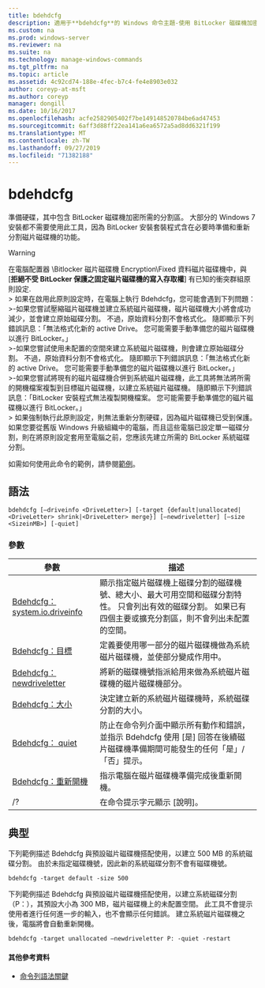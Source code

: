 ```yaml
---
title: bdehdcfg
description: 適用于**bdehdcfg**的 Windows 命令主題-使用 BitLocker 磁碟機加密所需的分割區準備硬碟。
ms.custom: na
ms.prod: windows-server
ms.reviewer: na
ms.suite: na
ms.technology: manage-windows-commands
ms.tgt_pltfrm: na
ms.topic: article
ms.assetid: 4c92cd74-188e-4fec-b7c4-fe4e8903e032
author: coreyp-at-msft
ms.author: coreyp
manager: dongill
ms.date: 10/16/2017
ms.openlocfilehash: acfe2582905402f7be149148520784be6ad47453
ms.sourcegitcommit: 6aff3d88ff22ea141a6ea6572a5ad8dd6321f199
ms.translationtype: MT
ms.contentlocale: zh-TW
ms.lasthandoff: 09/27/2019
ms.locfileid: "71382188"
---
```

# <a name="bdehdcfg"></a>bdehdcfg



準備硬碟，其中包含 BitLocker 磁碟機加密所需的分割區。 大部分的 Windows 7 安裝都不需要使用此工具，因為 BitLocker 安裝套裝程式含在必要時準備和重新分割磁片磁碟機的功能。

> [!WARNING]
> 在電腦配置器 \Bitlocker 磁片磁碟機 Encryption\Fixed 資料磁片磁碟機中，與 [**拒絕不受 BitLocker 保護之固定磁片磁碟機的寫入存取權**] 有已知的衝突群組原則設定.</br>> 如果在啟用此原則設定時，在電腦上執行 Bdehdcfg，您可能會遇到下列問題：</br>>-如果您嘗試壓縮磁片磁碟機並建立系統磁片磁碟機，磁片磁碟機大小將會成功減少，並會建立原始磁碟分割。 不過，原始資料分割不會格式化。 隨即顯示下列錯誤訊息：「無法格式化新的 active Drive。 您可能需要手動準備您的磁片磁碟機以進行 BitLocker。」</br>>-如果您嘗試使用未配置的空間來建立系統磁片磁碟機，則會建立原始磁碟分割。 不過，原始資料分割不會格式化。 隨即顯示下列錯誤訊息：「無法格式化新的 active Drive。 您可能需要手動準備您的磁片磁碟機以進行 BitLocker。」</br>>-如果您嘗試將現有的磁片磁碟機合併到系統磁片磁碟機，此工具將無法將所需的開機檔案複製到目標磁片磁碟機，以建立系統磁片磁碟機。 隨即顯示下列錯誤訊息：「BitLocker 安裝程式無法複製開機檔案。 您可能需要手動準備您的磁片磁碟機以進行 BitLocker。」</br>> 如果強制執行此原則設定，則無法重新分割硬碟，因為磁片磁碟機已受到保護。 如果您要從舊版 Windows 升級組織中的電腦，而且這些電腦已設定單一磁碟分割，則在將原則設定套用至電腦之前，您應該先建立所需的 BitLocker 系統磁碟分割。

如需如何使用此命令的範例，請參閱[範例](#BKMK_Examples)。

## <a name="syntax"></a>語法

```
bdehdcfg [–driveinfo <DriveLetter>] [-target {default|unallocated|<DriveLetter> shrink|<DriveLetter> merge}] [–newdriveletter] [–size <SizeinMB>] [-quiet]
```

### <a name="parameters"></a>參數

|參數|描述|
|---------|-----------|
|[Bdehdcfg： system.io.driveinfo](bdehdcfg-driveinfo.md)|顯示指定磁片磁碟機上磁碟分割的磁碟機號、總大小、最大可用空間和磁碟分割特性。 只會列出有效的磁碟分割。 如果已有四個主要或擴充分割區，則不會列出未配置的空間。|
|[Bdehdcfg：目標](bdehdcfg-target.md)|定義要使用哪一部分的磁片磁碟機做為系統磁片磁碟機，並使部分變成作用中。|
|[Bdehdcfg： newdriveletter](bdehdcfg-newdriveletter.md)|將新的磁碟機號指派給用來做為系統磁片磁碟機的磁片磁碟機部分。|
|[Bdehdcfg：大小](bdehdcfg-size.md)|決定建立新的系統磁片磁碟機時，系統磁碟分割的大小。|
|[Bdehdcfg： quiet](bdehdcfg-quiet.md)|防止在命令列介面中顯示所有動作和錯誤，並指示 Bdehdcfg 使用 [是] 回答在後續磁片磁碟機準備期間可能發生的任何「是」/「否」提示。|
|[Bdehdcfg：重新開機](bdehdcfg-restart.md)|指示電腦在磁片磁碟機準備完成後重新開機。|
|/?|在命令提示字元顯示 [說明]。|

## <a name="BKMK_Examples"></a>典型

下列範例描述 Bdehdcfg 與預設磁片磁碟機搭配使用，以建立 500 MB 的系統磁碟分割。 由於未指定磁碟機號，因此新的系統磁碟分割不會有磁碟機號。
```
bdehdcfg -target default -size 500
```
下列範例描述 Bdehdcfg 與預設磁片磁碟機搭配使用，以建立系統磁碟分割（P：），其預設大小為 300 MB，磁片磁碟機上的未配置空間。 此工具不會提示使用者進行任何進一步的輸入，也不會顯示任何錯誤。 建立系統磁片磁碟機之後，電腦將會自動重新開機。
```
bdehdcfg -target unallocated –newdriveletter P: -quiet -restart
```

#### <a name="additional-references"></a>其他參考資料

-   [命令列語法關鍵](command-line-syntax-key.md)